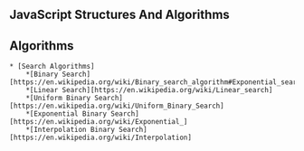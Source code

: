 ## JavaScript Structures And Algorithms 

## Algorithms
    * [Search Algorithms]
        *[Binary Search][https://en.wikipedia.org/wiki/Binary_search_algorithm#Exponential_search]
        *[Linear Search][https://en.wikipedia.org/wiki/Linear_search]
        *[Uniform Binary Search][https://en.wikipedia.org/wiki/Uniform_Binary_Search]
        *[Exponential Binary Search][https://en.wikipedia.org/wiki/Exponential_]
        *[Interpolation Binary Search][https://en.wikipedia.org/wiki/Interpolation]
        